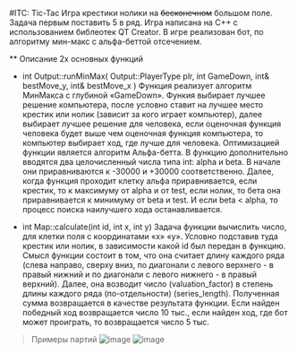 #ITC: Tic-Tac
Игра крестики нолики на ~~бесконечном~~ большом поле. Задача первым поставить 5 в ряд. 
Игра написана на C++ с использованием библеотек QT Creator. В игре реализован бот, по алгоритму мин-макс с альфа-беттой отсечением.

** Описание 2х основных функций
+ int Output::runMinMax( Output::PlayerType plr, int GameDown, int& bestMove_y, int& bestMove_x ) 
Функция реализует алгоритм МинМакса с глубиной «GameDown». Функия выбирает лучшее решение компьютера, после условно ставит на лучшее место крестик или нолик (зависит за кого играет компьютер), далее выбирает лучшее решение для человека, если оценочная функция человека будет выше чем оценочная функция компьютера, то компьютер выбирает ход, где лучше для человека.
Оптимизацией функции является алгоритм Альфа-бетта. В функцию дополнительно вводятся два целочисленный числа типа int: alpha и beta. В начале они приравниваются к -30000 и +30000 соответственно. Далее, когда функция проходит клетку альфа приравнивается, если крестик, то к максимуму от alpha и от test, если нолик, то бета она приравнивается к минимуму от beta и test. И если beta < alpha, то процесс поиска наилучшего хода останавливается.

+ int Map::calculate(int id, int x, int y)
Задача функции вычислить число, для клетки поля с координатами «x» «y». Условно подставив туда крестик или нолик, в зависимости какой id был передан в функцию. Смысл функции состоит в том, что она считает длину каждого ряда (слева направо, сверху вниз, по диагонали с левого верхнего - в правый нижний и по диагонали с левого нижнего - в правый верхний). Далее, она возводит число (valuation_factor) в степень длины каждого ряда (по-отдельности) (series_length). Полученная сумма возвращается в качестве результата функции. Если найден победный ход возвращается число 10 тыс., если найден ход, где бот может проиграть, то возвращается число 5 тыс.

>Примеры партий 
>![image](https://github.com/iSpaxer/ITT-Infinity_TicTac/assets/99914669/e815c3da-cf10-441b-b66b-bfc238691e5e)
>![image](https://github.com/iSpaxer/ITT-Infinity_TicTac/assets/99914669/a770dbd3-ece6-411f-a538-169fb4a23031)

